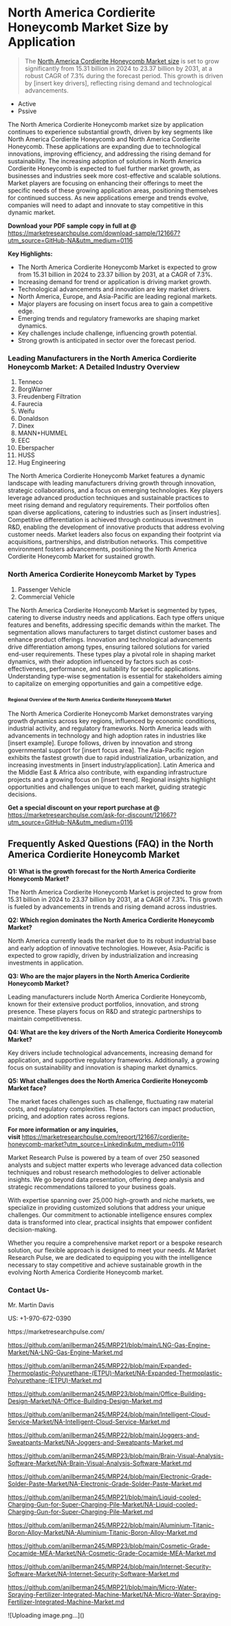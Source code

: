<h1>North America Cordierite Honeycomb Market&nbsp;Size by Application</h1><blockquote><p>The <a href="https://marketresearchpulse.com/download-sample/121667?utm_source=GitHub-NA&amp;utm_medium=0116">North America Cordierite Honeycomb Market size</a> is set to grow significantly from 15.31 billion in 2024 to 23.37 billion by 2031, at a robust CAGR of 7.3% during the forecast period. This growth is driven by [insert key drivers], reflecting rising demand and technological advancements.</p></blockquote><ul><li>Active<li> Pssive</li></ul><p>The North America Cordierite Honeycomb market size by application continues to experience substantial growth, driven by key segments like North America Cordierite Honeycomb and North America Cordierite Honeycomb. These applications are expanding due to technological innovations, improving efficiency, and addressing the rising demand for sustainability. The increasing adoption of solutions in North America Cordierite Honeycomb is expected to fuel further market growth, as businesses and industries seek more cost-effective and scalable solutions. Market players are focusing on enhancing their offerings to meet the specific needs of these growing application areas, positioning themselves for continued success. As new applications emerge and trends evolve, companies will need to adapt and innovate to stay competitive in this dynamic market.</p><p><strong>Download your PDF sample copy in full at @ </strong><a href="https://marketresearchpulse.com/download-sample/121667?utm_source=GitHub-NA&amp;utm_medium=0116">https://marketresearchpulse.com/download-sample/121667?utm_source=GitHub-NA&amp;utm_medium=0116</a></p><p><strong>Key Highlights: </strong></p><ul><li>The North America Cordierite Honeycomb Market is expected to grow from 15.31 billion in 2024 to 23.37 billion by 2031, at a CAGR of 7.3%.</li><li>Increasing demand for trend or application is driving market growth.</li><li>Technological advancements and innovation are key market drivers.</li><li>North America, Europe, and Asia-Pacific are leading regional markets.</li><li>Major players are focusing on insert focus area to gain a competitive edge.</li><li>Emerging trends and regulatory frameworks are shaping market dynamics.</li><li>Key challenges include challenge, influencing growth potential.</li><li>Strong growth is anticipated in sector over the forecast period.</li></ul><h3>Leading Manufacturers in the North America Cordierite Honeycomb Market: A Detailed Industry Overview</h3><ol><li>Tenneco</li><li>BorgWarner</li><li>Freudenberg Filtration</li><li>Faurecia</li><li>Weifu</li><li>Donaldson</li><li>Dinex</li><li>MANN+HUMMEL</li><li>EEC</li><li>Eberspacher</li><li>HUSS</li><li>Hug Engineering</li></ol><div class="flex max-w-full flex-col flex-grow"><div class="min-h-8 text-message flex w-full flex-col items-end gap-2 whitespace-normal break-words [.text-message+&amp;]:mt-5" dir="auto" data-message-author-role="assistant" data-message-id="fd8432e4-4910-450d-b182-61b7bfb0a01f" data-message-model-slug="gpt-4o"><div class="flex w-full flex-col gap-1 empty:hidden first:pt-[3px]"><div class="markdown prose w-full break-words dark:prose-invert light"><p>The North America Cordierite Honeycomb Market features a dynamic landscape with leading manufacturers driving growth through innovation, strategic collaborations, and a focus on emerging technologies. Key players leverage advanced production techniques and sustainable practices to meet rising demand and regulatory requirements. Their portfolios often span diverse applications, catering to industries such as [insert industries]. Competitive differentiation is achieved through continuous investment in R&amp;D, enabling the development of innovative products that address evolving customer needs. Market leaders also focus on expanding their footprint via acquisitions, partnerships, and distribution networks. This competitive environment fosters advancements, positioning the North America Cordierite Honeycomb Market for sustained growth.</p></div></div></div></div><h3>North America Cordierite Honeycomb Market by Types</h3><ol><li>Passenger Vehicle<li> Commercial Vehicle</li></ol><div class="flex max-w-full flex-col flex-grow"><div class="min-h-8 text-message flex w-full flex-col items-end gap-2 whitespace-normal break-words [.text-message+&amp;]:mt-5" dir="auto" data-message-author-role="assistant" data-message-id="084470be-0bb7-4664-bddf-5156b4f41249" data-message-model-slug="gpt-4o-mini"><div class="flex w-full flex-col gap-1 empty:hidden first:pt-[3px]"><div class="markdown prose w-full break-words dark:prose-invert light"><p>The North America Cordierite Honeycomb Market is segmented by types, catering to diverse industry needs and applications. Each type offers unique features and benefits, addressing specific demands within the market. The segmentation allows manufacturers to target distinct customer bases and enhance product offerings. Innovation and technological advancements drive differentiation among types, ensuring tailored solutions for varied end-user requirements. These types play a pivotal role in shaping market dynamics, with their adoption influenced by factors such as cost-effectiveness, performance, and suitability for specific applications. Understanding type-wise segmentation is essential for stakeholders aiming to capitalize on emerging opportunities and gain a competitive edge.</p></div></div></div></div><h3><span style="font-size: 11px;">Regional Overview of the North America Cordierite Honeycomb Market</span></h3><div class="flex max-w-full flex-col flex-grow"><div class="min-h-8 text-message flex w-full flex-col items-end gap-2 whitespace-normal break-words [.text-message+&amp;]:mt-5" dir="auto" data-message-author-role="assistant" data-message-id="e9038762-ce64-4e30-91c9-9bd413514231" data-message-model-slug="gpt-4o-mini"><div class="flex w-full flex-col gap-1 empty:hidden first:pt-[3px]"><div class="markdown prose w-full break-words dark:prose-invert light"><p>The North America Cordierite Honeycomb Market demonstrates varying growth dynamics across key regions, influenced by economic conditions, industrial activity, and regulatory frameworks. North America leads with advancements in technology and high adoption rates in industries like [insert example]. Europe follows, driven by innovation and strong governmental support for [insert focus area]. The Asia-Pacific region exhibits the fastest growth due to rapid industrialization, urbanization, and increasing investments in [insert industry/application]. Latin America and the Middle East &amp; Africa also contribute, with expanding infrastructure projects and a growing focus on [insert trend]. Regional insights highlight opportunities and challenges unique to each market, guiding strategic decisions.</p></div></div></div></div><p><strong>Get a special discount on your report purchase at @ </strong><a href="https://marketresearchpulse.com/ask-for-discount/121667?utm_source=GitHub-NA&amp;utm_medium=0116">https://marketresearchpulse.com/ask-for-discount/121667?utm_source=GitHub-NA&amp;utm_medium=0116</a></p><h2>Frequently Asked Questions (FAQ) in the North America Cordierite Honeycomb Market</h2><p><strong>Q1: What is the growth forecast for the North America Cordierite Honeycomb Market?</strong></p><p>The North America Cordierite Honeycomb Market is projected to grow from 15.31 billion in 2024 to 23.37 billion by 2031, at a CAGR of 7.3%. This growth is fueled by advancements in trends and rising demand across industries.</p><p><strong>Q2: Which region dominates the North America Cordierite Honeycomb Market?</strong></p><p>North America currently leads the market due to its robust industrial base and early adoption of innovative technologies. However, Asia-Pacific is expected to grow rapidly, driven by industrialization and increasing investments in application.</p><p><strong>Q3: Who are the major players in the North America Cordierite Honeycomb Market?</strong></p><p>Leading manufacturers include North America Cordierite Honeycomb, known for their extensive product portfolios, innovation, and strong presence. These players focus on R&amp;D and strategic partnerships to maintain competitiveness.</p><p><strong>Q4: What are the key drivers of the North America Cordierite Honeycomb Market?</strong></p><p>Key drivers include technological advancements, increasing demand for application, and supportive regulatory frameworks. Additionally, a growing focus on sustainability and innovation is shaping market dynamics.</p><p><strong>Q5: What challenges does the North America Cordierite Honeycomb Market face?</strong></p><p>The market faces challenges such as challenge, fluctuating raw material costs, and regulatory complexities. These factors can impact production, pricing, and adoption rates across regions.</p><p><strong>For more information or any inquiries, visit&nbsp;</strong><a href="https://marketresearchpulse.com/report/121667/cordierite-honeycomb-market?utm_source=Linkedin&utm_medium=0116">https://marketresearchpulse.com/report/121667/cordierite-honeycomb-market?utm_source=Linkedin&utm_medium=0116</a></p><p>Market Research Pulse is powered by a team of over 250 seasoned analysts and subject matter experts who leverage advanced data collection techniques and robust research methodologies to deliver actionable insights. We go beyond data presentation, offering deep analysis and strategic recommendations tailored to your business goals.</p><p>With expertise spanning over 25,000 high-growth and niche markets, we specialize in providing customized solutions that address your unique challenges. Our commitment to actionable intelligence ensures complex data is transformed into clear, practical insights that empower confident decision-making.</p><p>Whether you require a comprehensive market report or a bespoke research solution, our flexible approach is designed to meet your needs. At Market Research Pulse, we are dedicated to equipping you with the intelligence necessary to stay competitive and achieve sustainable growth in the evolving North America Cordierite Honeycomb market.</p><h3><strong>Contact Us-</strong></h3><p>Mr. Martin Davis</p><p>US: +1-970-672-0390</p><p>https://marketresearchpulse.com/</p><p><a href="https://github.com/anilberman245/MRP21/blob/main/LNG-Gas-Engine-Market/NA-LNG-Gas-Engine-Market.md">https://github.com/anilberman245/MRP21/blob/main/LNG-Gas-Engine-Market/NA-LNG-Gas-Engine-Market.md</a></p><p><a href="https://github.com/anilberman245/MRP22/blob/main/Expanded-Thermoplastic-Polyurethane-(ETPU)-Market/NA-Expanded-Thermoplastic-Polyurethane-(ETPU)-Market.md">https://github.com/anilberman245/MRP22/blob/main/Expanded-Thermoplastic-Polyurethane-(ETPU)-Market/NA-Expanded-Thermoplastic-Polyurethane-(ETPU)-Market.md</a></p><p><a href="https://github.com/anilberman245/MRP23/blob/main/Office-Building-Design-Market/NA-Office-Building-Design-Market.md">https://github.com/anilberman245/MRP23/blob/main/Office-Building-Design-Market/NA-Office-Building-Design-Market.md</a></p><p><a href="https://github.com/anilberman245/MRP24/blob/main/Intelligent-Cloud-Service-Market/NA-Intelligent-Cloud-Service-Market.md">https://github.com/anilberman245/MRP24/blob/main/Intelligent-Cloud-Service-Market/NA-Intelligent-Cloud-Service-Market.md</a></p><p><a href="https://github.com/anilberman245/MRP22/blob/main/Joggers-and-Sweatpants-Market/NA-Joggers-and-Sweatpants-Market.md">https://github.com/anilberman245/MRP22/blob/main/Joggers-and-Sweatpants-Market/NA-Joggers-and-Sweatpants-Market.md</a></p><p><a href="https://github.com/anilberman245/MRP23/blob/main/Brain-Visual-Analysis-Software-Market/NA-Brain-Visual-Analysis-Software-Market.md">https://github.com/anilberman245/MRP23/blob/main/Brain-Visual-Analysis-Software-Market/NA-Brain-Visual-Analysis-Software-Market.md</a></p><p><a href="https://github.com/anilberman245/MRP24/blob/main/Electronic-Grade-Solder-Paste-Market/NA-Electronic-Grade-Solder-Paste-Market.md">https://github.com/anilberman245/MRP24/blob/main/Electronic-Grade-Solder-Paste-Market/NA-Electronic-Grade-Solder-Paste-Market.md</a></p><p><a href="https://github.com/anilberman245/MRP21/blob/main/Liquid-cooled-Charging-Gun-for-Super-Charging-Pile-Market/NA-Liquid-cooled-Charging-Gun-for-Super-Charging-Pile-Market.md">https://github.com/anilberman245/MRP21/blob/main/Liquid-cooled-Charging-Gun-for-Super-Charging-Pile-Market/NA-Liquid-cooled-Charging-Gun-for-Super-Charging-Pile-Market.md</a></p><p><a href="https://github.com/anilberman245/MRP22/blob/main/Aluminium-Titanic-Boron-Alloy-Market/NA-Aluminium-Titanic-Boron-Alloy-Market.md">https://github.com/anilberman245/MRP22/blob/main/Aluminium-Titanic-Boron-Alloy-Market/NA-Aluminium-Titanic-Boron-Alloy-Market.md</a></p><p><a href="https://github.com/anilberman245/MRP23/blob/main/Cosmetic-Grade-Cocamide-MEA-Market/NA-Cosmetic-Grade-Cocamide-MEA-Market.md">https://github.com/anilberman245/MRP23/blob/main/Cosmetic-Grade-Cocamide-MEA-Market/NA-Cosmetic-Grade-Cocamide-MEA-Market.md</a></p><p><a href="https://github.com/anilberman245/MRP24/blob/main/Internet-Security-Software-Market/NA-Internet-Security-Software-Market.md">https://github.com/anilberman245/MRP24/blob/main/Internet-Security-Software-Market/NA-Internet-Security-Software-Market.md</a></p><p><a href="https://github.com/anilberman245/MRP21/blob/main/Micro-Water-Spraying-Fertilizer-Integrated-Machine-Market/NA-Micro-Water-Spraying-Fertilizer-Integrated-Machine-Market.md">https://github.com/anilberman245/MRP21/blob/main/Micro-Water-Spraying-Fertilizer-Integrated-Machine-Market/NA-Micro-Water-Spraying-Fertilizer-Integrated-Machine-Market.md</a></p>
![Uploading image.png…]()
